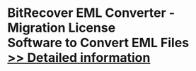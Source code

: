 # BitRecover EML Converter - Migration License<br />Software to Convert EML Files<br />[>> Detailed information](https://secure.shareit.com/shareit/product.html?productid=300883196&affiliateid=200057808)